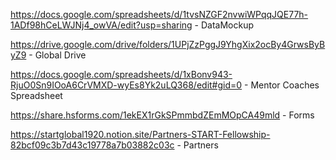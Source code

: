 https://docs.google.com/spreadsheets/d/1tvsNZGF2nvwiWPqqJQE77h-1ADf98hCeLWJNj4_owVA/edit?usp=sharing - DataMockup

https://drive.google.com/drive/folders/1UPjZzPggJ9YhgXix2ocBy4GrwsByByZ9 - Global Drive

https://docs.google.com/spreadsheets/d/1xBonv943-RjuO0Sn9IOoA6CrVMXD-wyEs8Yk2uLQ368/edit#gid=0 - Mentor Coaches Spreadsheet

https://share.hsforms.com/1ekEX1rGkSPmmbdZEmMOpCA49mld - Forms

https://startglobal1920.notion.site/Partners-START-Fellowship-82bcf09c3b7d43c19778a7b03882c03c - Partners
